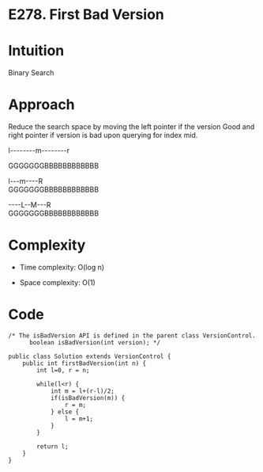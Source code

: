 # E278. First Bad Version

# Intuition
Binary Search

# Approach
Reduce the search space by moving the left pointer if the version Good and right pointer if version is bad upon querying for index mid.

l--------m--------r

GGGGGGGBBBBBBBBBBBB

l---m----R       
GGGGGGGBBBBBBBBBBBB

----L--M---R        
GGGGGGGBBBBBBBBBBBB
# Complexity
- Time complexity: O(log n)

- Space complexity: O(1)

# Code
```
/* The isBadVersion API is defined in the parent class VersionControl.
      boolean isBadVersion(int version); */

public class Solution extends VersionControl {
    public int firstBadVersion(int n) {
        int l=0, r = n;

        while(l<r) {
            int m = l+(r-l)/2;
            if(isBadVersion(m)) {
                r = m;
            } else {
                l = m+1;
            }
        }

        return l;
    }
}
```